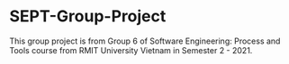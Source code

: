 # SEPT-Group-Project

This group project is from Group 6 of Software Engineering: Process and Tools course from RMIT University Vietnam in Semester 2 - 2021.

